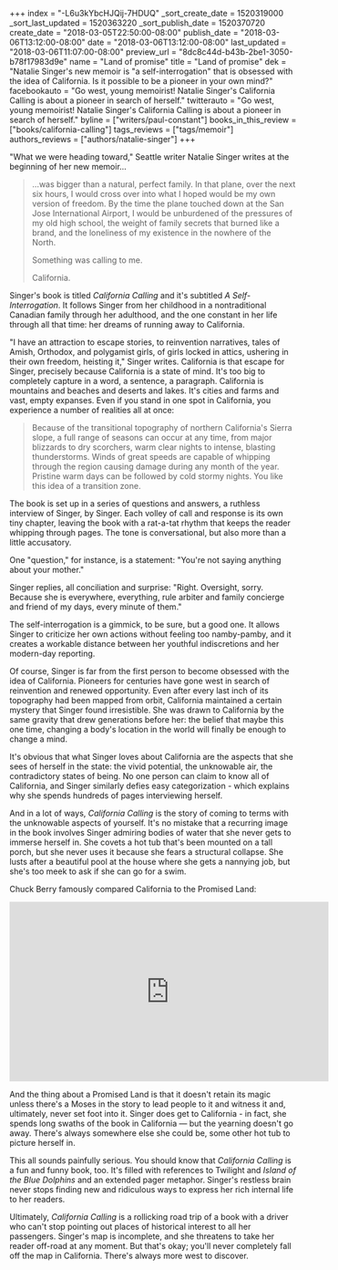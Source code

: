 +++
index = "-L6u3kYbcHJQij-7HDUQ"
_sort_create_date = 1520319000
_sort_last_updated = 1520363220
_sort_publish_date = 1520370720
create_date = "2018-03-05T22:50:00-08:00"
publish_date = "2018-03-06T13:12:00-08:00"
date = "2018-03-06T13:12:00-08:00"
last_updated = "2018-03-06T11:07:00-08:00"
preview_url = "8dc8c44d-b43b-2be1-3050-b78f17983d9e"
name = "Land of promise"
title = "Land of promise"
dek = "Natalie Singer's new memoir is \"a self-interrogation\" that is obsessed with the idea of California. Is it possible to be a pioneer in your own mind?"
facebookauto = "Go west, young memoirist! Natalie Singer's California Calling is about a pioneer in search of herself."
twitterauto = "Go west, young memoirist! Natalie Singer's California Calling is about a pioneer in search of herself."
byline = ["writers/paul-constant"]
books_in_this_review = ["books/california-calling"]
tags_reviews = ["tags/memoir"]
authors_reviews = ["authors/natalie-singer"]
+++

"What we were heading toward," Seattle writer Natalie Singer writes at the beginning of her new memoir… 

<blockquote><p>…was bigger than a natural, perfect family. In that plane, over the next six hours, I would cross over into what I hoped would be my own version of freedom. By the time the plane touched down at the San Jose International Airport, I would be unburdened of the pressures of my old high school, the weight of family secrets that burned like a brand, and the loneliness of my existence in the nowhere of the North. </p>

<p>Something was calling to me.</p>

<p>California.</p></blockquote>

Singer's book is titled *California Calling* and it's subtitled *A Self-Interrogation*. It follows Singer from her childhood in a nontraditional Canadian family through her adulthood, and the one constant in her life through all that time: her dreams of running away to California.

"I have an attraction to escape stories, to reinvention narratives, tales of Amish, Orthodox, and polygamist girls, of girls locked in attics, ushering in their own freedom, heisting it," Singer writes. California is that escape for Singer, precisely because California is a state of mind. It's too big to completely capture in a word, a sentence, a paragraph. California is mountains and beaches and deserts and lakes. It's cities and farms and vast, empty expanses. Even if you stand in one spot in California, you experience a number of realities all at once:

<blockquote> Because of the transitional topography of northern California's Sierra slope, a full range of seasons can occur at any time, from major blizzards to dry scorchers, warm clear nights to intense, blasting thunderstorms. Winds of great speeds are capable of whipping through the region causing damage during any month of the year. Pristine warm days can be followed by cold stormy nights. You like this idea of a transition zone.</blockquote>

The book is set up in a series of questions and answers, a ruthless interview of Singer, by Singer. Each volley of call and response is its own tiny chapter, leaving the book with a rat-a-tat rhythm that keeps the reader whipping through pages. The tone is conversational, but also more than a little accusatory. 

One "question," for instance, is a statement: "You're not saying anything about your mother."

Singer replies, all conciliation and surprise: "Right. Oversight, sorry. Because she is everywhere, everything, rule arbiter and family concierge and friend of my days, every minute of them."

The self-interrogation is a gimmick, to be sure, but a good one. It allows Singer to criticize her own actions without feeling too namby-pamby, and it creates a workable distance between her youthful indiscretions and her modern-day reporting.

Of course, Singer is far from the first person to become obsessed with the idea of California. Pioneers for centuries have gone west in search of reinvention and renewed opportunity. Even after every last inch of its topography had been mapped from orbit, California maintained a certain mystery that Singer found irresistible. She was drawn to California by the same gravity that drew generations before her: the belief that maybe this one time, changing a body's location in the world will finally be enough to change a mind.

It's obvious that what Singer loves about California are the aspects that she sees of herself in the state: the vivid potential, the unknowable air, the contradictory states of being. No one person can claim to know all of California, and Singer similarly defies easy categorization - which explains why she spends hundreds of pages interviewing herself.

And in a lot of ways, *California Calling* is the story of coming to terms with the unknowable aspects of yourself. It's no mistake that a recurring image in the book involves Singer admiring bodies of water that she never gets to immerse herself in. She covets a hot tub that's been mounted on a tall porch, but she never uses it because she fears a structural collapse. She lusts after a beautiful pool at the house where she gets a nannying job, but she's too meek to ask if she can go for a swim. 

Chuck Berry famously compared California to the Promised Land:

<iframe width="560" height="315" src="https://www.youtube.com/embed/cK6MElklfvM" frameborder="0" allow="autoplay; encrypted-media" allowfullscreen></iframe>

And the thing about a Promised Land is that it doesn't retain its magic unless there's a Moses in the story to lead people to it and witness it and, ultimately, never set foot into it. Singer does get to California - in fact, she spends long swaths of the book in California — but the yearning doesn't go away. There's always somewhere else she could be, some other hot tub to picture herself in.

This all sounds painfully serious. You should know that *California Calling* is a fun and funny book, too. It's filled with references to Twilight and *Island of the Blue Dolphins* and an extended pager metaphor. Singer's restless brain never stops finding new and ridiculous ways to express her rich internal life to her readers. 

Ultimately, *California Calling* is a rollicking road trip of a book with a driver who can't stop pointing out places of historical interest to all her passengers. Singer's map is incomplete, and she threatens to take her reader off-road at any moment. But that's okay; you'll never completely fall off the map in California. There's always more west to discover.
